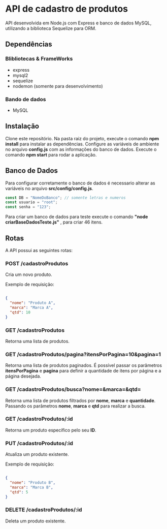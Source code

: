 # API de cadastro de produtos
API desenvolvida em Node.js com Express e banco de dados MySQL, utilizando a biblioteca Sequelize para ORM.

## Dependências
### Blibliotecas & FrameWorks
- express
- mysql2
- sequelize
- nodemon (somente para desenvolvimento)

### Bando de dados
- MySQL

  
## Instalação
Clone este repositório.
Na pasta raiz do projeto, execute o comando **npm install** para instalar as dependências.
Configure as variáveis de ambiente no arquivo **config.js** com as informações do banco de dados.
Execute o comando **npm start** para rodar a aplicação.

## Banco de Dados 
Para configurar corretamente o banco de dados é necessario alterar as variáveis no arquivo **src/config/config.js**.
```javascript
const DB = "NomeDoBanco"; // somente letras e numeros 
const usuario = "root";
const senha = "123";
```
Para criar um banco de dados para teste execute o comando **"node criarBaseDadosTeste.js"** , para criar 46 itens. 

## Rotas
A API possui as seguintes rotas:

### POST /cadastroProdutos
Cria um novo produto.

Exemplo de requisição:

```json

{
  "nome": "Produto A",
  "marca": "Marca A",  
  "qtd": 10
}
```

### GET /cadastroProdutos
Retorna uma lista de produtos.

### GET /cadastroProdutos/pagina?itensPorPagina=10&pagina=1
Retorna uma lista de produtos paginados. É possível passar os parâmetros **itensPorPagina** e **pagina** para definir a quantidade de itens por página e a página desejada.

### GET /cadastroProdutos/busca?nome=&marca=&qtd=
Retorna uma lista de produtos filtrados por **nome**, **marca** e **quantidade**. Passando os parâmetros **nome**, **marca** e **qtd** para realizar a busca.

### GET /cadastroProdutos/:id
Retorna um produto específico pelo seu **ID**.

### PUT /cadastroProdutos/:id
Atualiza um produto existente.

Exemplo de requisição:

```json

{
  "nome": "Produto B",
  "marca": "Marca B",  
  "qtd": 5
}
```


### DELETE /cadastroProdutos/:id
Deleta um produto existente.

